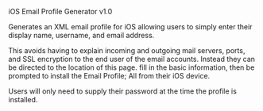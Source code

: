 iOS Email Profile Generator
 v1.0

Generates an XML email profile for iOS allowing users to simply enter their
display name, username, and email address.

This avoids having to explain incoming and outgoing mail servers, ports, and SSL
encryption to the end user of the email accounts. Instead they can be directed
to the location of this page. fill in the basic information, then be prompted
to install the Email Profile; All from their iOS device.

Users will only need to supply their password at the time the profile is installed.